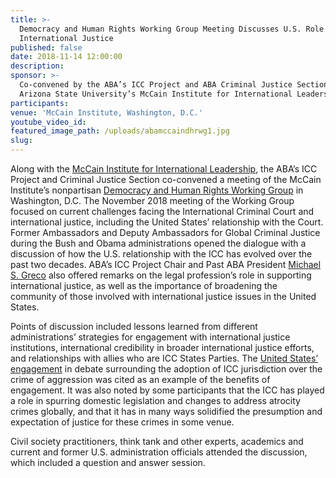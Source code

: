```yaml
---
title: >-
  Democracy and Human Rights Working Group Meeting Discusses U.S. Role in
  International Justice
published: false
date: 2018-11-14 12:00:00
description:
sponsor: >-
  Co-convened by the ABA’s ICC Project and ABA Criminal Justice Section and
  Arizona State University’s McCain Institute for International Leadership
participants:
venue: 'McCain Institute, Washington, D.C.'
youtube_video_id:
featured_image_path: /uploads/abamccaindhrwg1.jpg
slug:
---
```


Along with the [McCain Institute for International Leadership](https://www.mccaininstitute.org/), the ABA’s ICC Project and Criminal Justice Section co-convened a meeting of the McCain Institute’s nonpartisan [Democracy and Human Rights Working Group](https://www.mccaininstitute.org/human-rights-democracy-mission/) in Washington, D.C. The November 2018 meeting of the Working Group focused on current challenges facing the International Criminal Court and international justice, including the United States’ relationship with the Court. Former Ambassadors and Deputy Ambassadors for Global Criminal Justice during the Bush and Obama administrations opened the dialogue with a discussion of how the U.S. relationship with the ICC has evolved over the past two decades. ABA’s ICC Project Chair and Past ABA President [Michael S. Greco](https://www.aba-icc.org/board-of-advisors/michael-s-greco/) also offered remarks on the legal profession’s role in supporting international justice, as well as the importance of broadening the community of those involved with international justice issues in the United States.

Points of discussion included lessons learned from different administrations’ strategies for engagement with international justice institutions, international credibility in broader international justice efforts, and relationships with allies who are ICC States Parties. The [United States’ engagement](http://lawfare.s3-us-west-2.amazonaws.com/staging/Koh-Buchwald%20AJIL%20article%20%282%29.pdf) in debate surrounding the adoption of ICC jurisdiction over the crime of aggression was cited as an example of the benefits of engagement. It was also noted by some participants that the ICC has played a role in spurring domestic legislation and changes to address atrocity crimes globally, and that it has in many ways solidified the presumption and expectation of justice for these crimes in some venue.

Civil society practitioners, think tank and other experts, academics and current and former U.S. administration officials attended the discussion, which included a question and answer session.